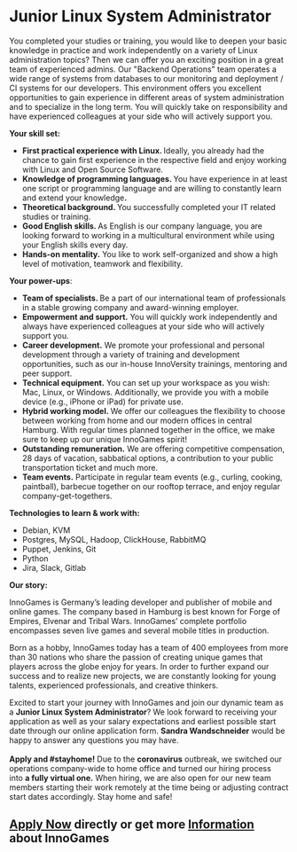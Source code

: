 <h1>Junior Linux System Administrator</h1>
<p>You completed your studies or training, you would like to deepen your basic knowledge in practice and work independently on a variety of Linux administration topics? Then we can offer you an exciting position in a great team of experienced admins. Our "Backend Operations" team operates a wide range of systems from databases to our monitoring and deployment / CI systems for our developers. This environment offers you excellent opportunities to gain experience in different areas of system administration and to specialize in the long term. You will quickly take on responsibility and have experienced colleagues at your side who will actively support you.</p><p><strong>Your skill set:</strong></p><ul><li><strong>First practical experience with Linux. </strong>Ideally, you already had the chance to gain first experience in the respective field and enjoy working with Linux and Open Source Software.</li><li><strong>Knowledge of programming languages. </strong>You have experience in at least one script or programming language and are willing to constantly learn and extend your knowledge<strong>.</strong></li><li><strong>Theoretical background. </strong>You successfully completed your IT related studies or training.</li><li><strong>Good English skills. </strong>As English is our company language, you are looking forward to working in a multicultural environment while using your English skills every day.</li><li><strong>Hands-on mentality.</strong> You like to work self-organized and show a high level of motivation, teamwork and flexibility.</li></ul><p><strong>Your power-ups</strong>:</p><ul><li><strong>Team of specialists. </strong>Be a part of our international team of professionals in a stable growing company and award-winning employer.</li><li><strong>Empowerment and support.</strong> You will quickly work independently and always have experienced colleagues at your side who will actively support you.</li><li><strong>Career development.</strong> We promote your professional and personal development through a variety of training and development opportunities, such as our in-house InnoVersity trainings, mentoring and peer support.</li><li><strong>Technical equipment.</strong> You can set up your workspace as you wish: Mac, Linux, or Windows. Additionally, we provide you with a mobile device (e.g., iPhone or iPad) for private use.</li><li><strong>Hybrid working model.&nbsp;</strong><span>We offer our colleagues the flexibility to choose between working from home and our modern offices in central Hamburg. With regular times planned together in the office, we make sure to keep up our unique InnoGames spirit!</span></li><li><strong>Outstanding remuneration.</strong> We are offering competitive compensation, 28 days of vacation, sabbatical options, a contribution to your public transportation ticket and much more.</li><li><strong>Team events.</strong> Participate in regular team events (e.g., curling, cooking, paintball), barbecue together on our rooftop terrace, and enjoy regular company-get-togethers.</li></ul><p><strong>Technologies to learn &amp; work with:</strong></p><ul><li>Debian, KVM</li><li>Postgres, MySQL, Hadoop, ClickHouse, RabbitMQ</li><li>Puppet, Jenkins, Git</li><li>Python</li><li>Jira, Slack, Gitlab</li></ul><p><strong>Our story:</strong></p><p>InnoGames is Germany&rsquo;s leading developer and publisher of mobile and online games. The company based in Hamburg is best known for Forge of Empires, Elvenar and Tribal Wars. InnoGames&rsquo; complete portfolio encompasses seven live games and several mobile titles in production.</p><p>Born as a hobby, InnoGames today has a team of 400 employees from more than 30 nations who share the passion of creating unique games that players across the globe enjoy for years. In order to further expand our success and to realize new projects, we are constantly looking for young talents, experienced professionals, and creative thinkers.</p><p>Excited to start your journey with InnoGames and join our dynamic team as a <strong>Junior Linux System Administrator</strong>? We look forward to receiving your application as well as your salary expectations and earliest possible start date through our online application form. <strong>Sandra Wandschneider</strong> would be happy to answer any questions you may have.<br /> <br /> <strong>Apply and #stayhome!</strong>&nbsp;Due to the&nbsp;<strong>coronavirus</strong>&nbsp;outbreak, we switched our operations company-wide to home office and turned our hiring process into&nbsp;<strong>a fully virtual one.</strong>&nbsp;When hiring, we are also open for our new team members starting their work remotely at the time being or adjusting contract start dates accordingly. Stay home and safe!</p>

<h2><a href="https://jobs.jobvite.com/careers/innogames/job/orTjffwC/apply?__jvst=Job+Board&__jvsd=github_jobs_repo">Apply Now</a> directly or get more <a href="https://www.innogames.com/career/detail/job/junior-linux-system-administrator/?s=github_jobs_repo">Information</a> about InnoGames</h2>